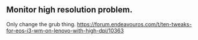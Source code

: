 ## Monitor high resolution problem.

Only change the grub thing.
https://forum.endeavouros.com/t/ten-tweaks-for-eos-i3-wm-on-lenovo-with-high-dpi/10363